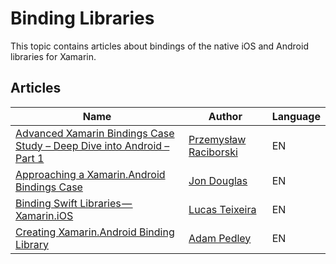 # Binding Libraries

This topic contains articles about bindings of the native iOS and Android libraries for Xamarin.

## Articles

Name | Author | Language
---- | ------ | --------
[Advanced Xamarin Bindings Case Study – Deep Dive into Android – Part 1](https://insanelab.com/blog/mobile-development/advanced-xamarin-bindings-android-case-study/) | [Przemysław Raciborski](https://twitter.com/p_raciborski) | EN
[Approaching a Xamarin.Android Bindings Case](https://gist.github.com/JonDouglas/dda6d8ace7d071b0e8cb) | [Jon Douglas](https://twitter.com/_jondouglas) | EN
[Binding Swift Libraries — Xamarin.iOS](https://medium.com/@Flash3001/binding-swift-libraries-xamarin-ios-ff32adbc7c76) | [Lucas Teixeira](https://twitter.com/Flash3001) | EN
[Creating Xamarin.Android Binding Library](https://xamarinhelp.com/creating-xamarin-android-binding-library/) | [Adam Pedley](https://twitter.com/adpedley) | EN
